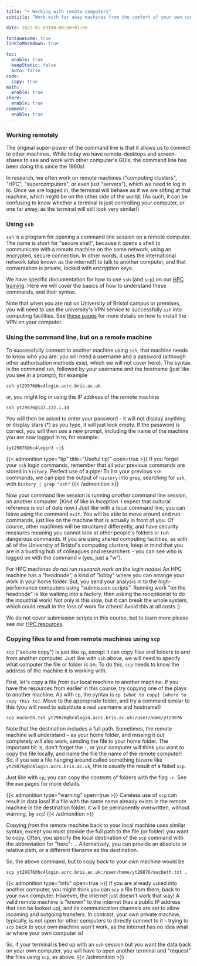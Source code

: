 ```yaml
---
title: "‣ Working with remote computers"
subtitle: "Work with far away machines from the comfort of your own computer!"

date: 2022-01-09T00:00:00+01:00

fontawesome: true
linkToMarkdown: true

toc:
  enable: true
  keepStatic: false
  auto: false
code:
  copy: true
math:
  enable: true
share:
  enable: true
comment:
  enable: true
---
```


### Working remotely

The original super-power of the command line is that it allows us to connect to other machines. While today we have remote-desktops and screen-shares to see and work with other computer's GUIs, the command line has been doing this since the 1960s!

In research, we often work on remote machines ("computing clusters", "HPC", "supercomputers", or even just "servers"), which we need to log in to. Once we are logged in, the terminal will behave as if we are sitting at that machine, which might be on the other side of the world. (As such, it can be confusing to know whether a terminal is just controlling your computer, or one far away, as the terminal will still look very similar!)

### Using `ssh`

`ssh` is a program for opening a command line session on a remote computer. The name is short for "secure shell", because it opens a shell to communicate with a remote machine on the same network, using an encrypted, secure connection. In other words, it uses the international network (also known as the internet!) to talk to another computer, and that conversation is private, locked with encryption keys.

We have specific documentation for how to use `ssh` (and `scp`) on our [HPC training](https://www.acrc.bris.ac.uk/protected/hpc-docs/training/intro-to-hpc-slurm/logging_on.html). Here we will cover the basics of how to understand these commands, and their syntax.

Note that when you are not on University of Bristol campus or premises, you will need to use the university's VPN service to successfully `ssh` into computing facilities. See [these pages](https://uob.sharepoint.com/sites/itservices/SitePages/vpn.aspx) for more details on how to install the VPN on your computer.

### Using the command line, but on a remote machine

To successfully connect to another machine using `ssh`, that machine needs to know who you are: you will need a username and a password (although other authorisation methods exist, which we will not cover here). The syntax is the command `ssh`, followed by your username and the hostname (just like you see in a prompt), for example
```shell
ssh yt29876@bc4login.acrc.bris.ac.uk
```
or, you might log in using the IP address of the remote machine
```shell
ssh yt29876@137.222.1.10
```
You will then be asked to enter your password - it will not display anything or display stars (\*) as you type, it will just look empty. If the password is correct, you will then see a new prompt, including the name of the machine you are now logged in to, for example:
```
[yt29876@bc4login3 ~]$
```
{{< admonition type="tip" title="Useful tip!" open=true >}}
If you forget your `ssh` login commands, remember that all your previous commands are stored in `history`. Perfect use of a pipe! To list your previous `ssh` commands, we can pipe the output of `history` into `grep`, searching for `ssh`, with
```history | grep "ssh"```
{{< /admonition >}}

Now your command line session is running *another* command line session, on another computer. (Kind of like in *Inception*. I expect that cultural reference is out of date now.) Just like with a local command line, you can leave using the command `exit`. You will be able to move around and run commands, just like on the machine that is actually in front of you. Of course, other machines will be structured differently, and have security measures meaning you cannot look at other people's folders or run dangerous commands. If you are using shared computing facilities, as with all of the University of Bristol's computing clusters, keep in mind that you are in a bustling hub of colleagues and researchers - you can see who is logged on with the command `w` (yes, just a "w").

For HPC machines *do not run research work on the login nodes!* An HPC machine has a "headnode", a kind of "lobby" where you can arrange your work in your home folder. But, you send your analysis in to the high-performance computers using "submission scripts". Running work "on the headnode" is like walking into a factory, then asking the receptionist to do the industrial work! Not only is this slow, but it can break the whole system, which could result in the loss of work for others! Avoid this at all costs :)

We do not cover submission scripts in this course, but to learn more please see our [HPC resources](https://www.acrc.bris.ac.uk/protected/hpc-docs/introduction/index.html).

### Copying files to and from remote machines using `scp`

`scp` ("secure copy") is just like `cp`, except it can copy files and folders to and from another computer. Just like with `ssh` above, we will need to specify what computer the file or folder is on. To do this, `scp` needs to know the address of the machine it is working with.

First, let's copy a file *from* our local machine *to* another machine. If you have the resources from earlier in this course, try copying one of the plays to another machine. As with `cp`, the syntax is `cp [what to copy] [where to copy this to]`. Move to the appropriate folder, and try a command similar to this (you will need to substitute a real username and hostname!)
```shell
scp macbeth.txt yt29876@bc4login.acrc.bris.ac.uk:/user/home/yt29876
```
Note that the destination includes a full path. Sometimes, the remote machine will understand `~` as your home folder, and missing it out completely will also work, sending the file to your home folder. The important bit is, don't forget the `:`, or your computer will think you want to copy the file locally, and name the file the name of the remote computer! So, if you see a file hanging around called something bizarre like `yt29876@bc4login.acrc.bris.ac.uk`, this is usually the result of a failed `scp`.

Just like with `cp`, you can copy the contents of folders with the flag `-r`. See the `man` pages for more details.

{{< admonition type="warning" open=true >}}
Careless use of `scp` can result in data loss! If a file with the same name already exists in the remote machine in the destination folder, it will be permanently overwritten, without warning, by `scp`!
{{< /admonition >}}

Copying *from* the remote machine back to your local machine uses similar syntax, except you must provide the full path to the file (or folder) you want to copy. Often, you specify the local destination of the `scp` command with the abbreviation for "here": `.`. Alternatively, you can provide an absolute or relative path, or a different filename as the destination.

So, the above command, but to copy *back* to your own machine would be
```shell
scp yt29876@bc4login.acrc.bris.ac.uk:/user/home/yt29876/macbeth.txt .
```
{{< admonition type="info" open=true >}}
If you are already `ssh`ed into another computer, you might think you can `scp` a file from there, back to your own computer. However, the internet just doesn't work that way! A valid remote machine is "known" to the internet (has a public IP address that can be looked up), and its communication channels are set to allow incoming and outgoing transfers. In contrast, your own private machine, typically, is not open for other computers to directly connect to it - trying to `scp` back to your own machine won't work, as the internet has no idea what or where your own computer is!

So, if your terminal is tied up with an `ssh` session but you want the data back on your own computer, you will have to open another terminal and "request" the files using `scp`, as above.
{{< /admonition >}}
